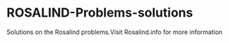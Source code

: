 # ROSALIND-Problems-solutions
Solutions on the Rosalind problems.Visit Rosalind.info for more information
